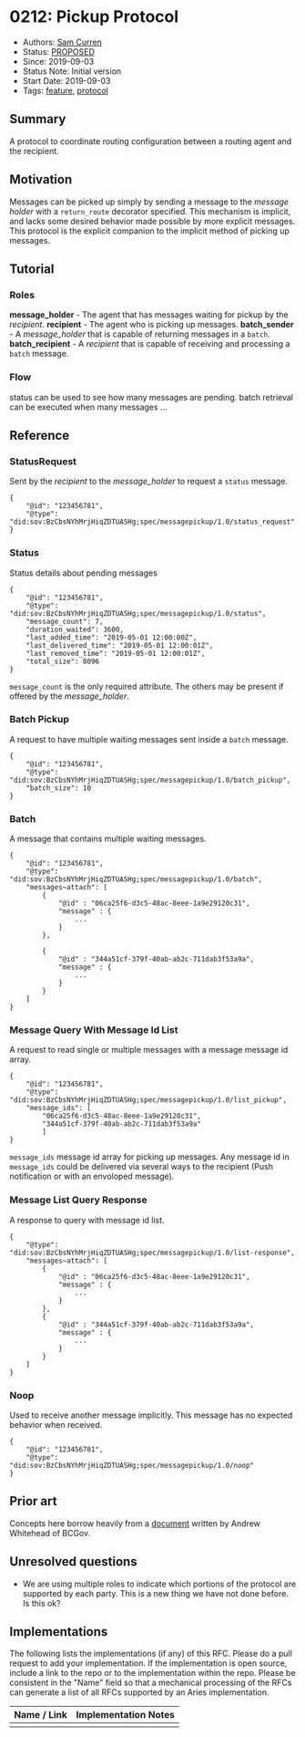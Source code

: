# 0212: Pickup Protocol
- Authors: [Sam Curren](telegramsam@gmail.com)
- Status: [PROPOSED](/README.md#proposed)
- Since: 2019-09-03
- Status Note: Initial version 
- Start Date: 2019-09-03
- Tags: [feature](/tags.md#feature), [protocol](/tags.md#protocol)

## Summary

A protocol to coordinate routing configuration between a routing agent and the recipient.

## Motivation

Messages can be picked up simply by sending a message to the _message holder_ with a `return_route` decorator specified. This mechanism is implicit, and lacks some desired behavior made possible by more explicit messages.
This protocol is the explicit companion to the implicit method of picking up messages.

## Tutorial

### Roles

**message_holder** - The agent that has messages waiting for pickup by the _recipient_.
**recipient** - The agent who is picking up messages.
**batch_sender** - A _message_holder_ that is capable of returning messages in a `batch`.
**batch_recipient** - A _recipient_ that is capable of receiving and processing a `batch` message.

### Flow

status can be used to see how many messages are pending.
batch retrieval can be executed when many messages ...

## Reference

### StatusRequest
Sent by the _recipient_ to the _message_holder_ to request a `status` message.
```json=
{
    "@id": "123456781",
    "@type": "did:sov:BzCbsNYhMrjHiqZDTUASHg;spec/messagepickup/1.0/status_request"
}
```
### Status
Status details about pending messages
```json=
{
    "@id": "123456781",
    "@type": "did:sov:BzCbsNYhMrjHiqZDTUASHg;spec/messagepickup/1.0/status",
    "message_count": 7,
    "duration_waited": 3600,
    "last_added_time": "2019-05-01 12:00:00Z",
    "last_delivered_time": "2019-05-01 12:00:01Z",
    "last_removed_time": "2019-05-01 12:00:01Z",
    "total_size": 8096
}
```
`message_count` is the only required attribute. The others may be present if offered by the _message_holder_.
### Batch Pickup
A request to have multiple waiting messages sent inside a `batch` message.
```json=
{
    "@id": "123456781",
    "@type": "did:sov:BzCbsNYhMrjHiqZDTUASHg;spec/messagepickup/1.0/batch_pickup",
    "batch_size": 10
}
```

### Batch
A message that contains multiple waiting messages.
```json=
{
    "@id": "123456781",
    "@type": "did:sov:BzCbsNYhMrjHiqZDTUASHg;spec/messagepickup/1.0/batch",
    "messages~attach": [
        {
            "@id" : "06ca25f6-d3c5-48ac-8eee-1a9e29120c31",
            "message" : {
                ...
            }
        },
        
        {
            "@id" : "344a51cf-379f-40ab-ab2c-711dab3f53a9a",
            "message" : {
                ...
            }
        }
    ]
}
```
### Message Query With Message Id List
A request to read single or multiple messages with a message message id array.
```json=
{
    "@id": "123456781",
    "@type": "did:sov:BzCbsNYhMrjHiqZDTUASHg;spec/messagepickup/1.0/list_pickup",
    "message_ids": [
        "06ca25f6-d3c5-48ac-8eee-1a9e29120c31",
        "344a51cf-379f-40ab-ab2c-711dab3f53a9a"
        ]
}
```
`message_ids` message id array for picking up messages. Any message id in `message_ids` could be delivered via several ways to the recipient (Push notification or with an envoloped message).
### Message List Query Response
A response to query with message id list.
```json=
{
    "@type": "did:sov:BzCbsNYhMrjHiqZDTUASHg;spec/messagepickup/1.0/list-response",
    "messages~attach": [
        {
            "@id" : "06ca25f6-d3c5-48ac-8eee-1a9e29120c31",
            "message" : {
                ...
            }
        },        
        {
            "@id" : "344a51cf-379f-40ab-ab2c-711dab3f53a9a",
            "message" : {
                ...
            }
        }
    ]
}
```
### Noop
Used to receive another message implicitly. This message has no expected behavior when received.
```json=
{
    "@id": "123456781",
    "@type": "did:sov:BzCbsNYhMrjHiqZDTUASHg;spec/messagepickup/1.0/noop"
}
```


## Prior art

Concepts here borrow heavily from a [document](https://hackmd.io/@8VtAqKThQ6mKa9T7JgzIaw/SJw9Ead2N?type=view) written by Andrew Whitehead of BCGov.

## Unresolved questions

- We are using multiple roles to indicate which portions of the protocol are supported by each party. This is a new thing we have not done before. Is this ok?
  
## Implementations

The following lists the implementations (if any) of this RFC. Please do a pull request to add your implementation. If the implementation is open source, include a link to the repo or to the implementation within the repo. Please be consistent in the "Name" field so that a mechanical processing of the RFCs can generate a list of all RFCs supported by an Aries implementation.

Name / Link | Implementation Notes
--- | ---
 |  | 
